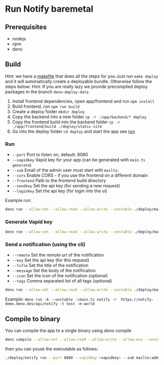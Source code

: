 # Run Notify baremetal

## Prerequisites

* nodejs
* npm
* deno

## Build

Hint: we have a [makefile](/Makefile) that does all the steps for you
Just run `make deploy` and it will automatically create a deployable bundle.
Otherwise follow the steps below:
Hint: If you are really lazy we provide precompiled deploy packages in the branch `deno-deploy-data`

1. Install frontend dependencies, open app/frontend and run `npm install`
2. Build frontend, run `npm run build`
3. Create a deploy folder `mkdir deploy`
4. Copy the backend into a new folder `cp -r ./app/backend/* deploy`
5. Copy the frontend build into the backend folder `cp -r ./app/frontend/build ./deploy/static-site`
6. Go into the deploy folder `cd deploy` and start the app see [run](#run)

### Run

* `--port` Port to listen on, default: 8080
* `--vapidkey` Vapid key for your app (can be generated with `main.ts generate`)
* `--sub` Email of the admin user must start with `mailto:`
* `--cors` Enable CORS - if you use the frontend on a different domain
* `--frontend` Path to the frontend build directory
* `--sendkey` Set the api key (for sending a new request)
* `--loginkey` Set the api key (for login into the ui)

Example run:

```bash
deno run --allow-net --allow-read --allow-write --unstable ./deploy/main.ts run --port 8080 --vapidkey <vapidkey> --sub mailto:admin@admin.com --frontend ./static-site --sendkey <sendkey>
```

### Generate Vapid key

```bash
deno run --allow-net --allow-read --allow-write --unstable ./deploy/main.ts generate
```

### Send a notification (using the cli)

* `--remote` Set the remote url of the notification
* `--key` Set the api key (for this request)
* `--title` Set the title of the notification
* `--message` Set the body of the notification
* `--icon` Set the icon of the notification (optional)
* `--tags` Comma separated list of all tags (optional)

```bash
deno run --allow-net --allow-read --allow-write --unstable ./deploy/main.ts notify --remote http://localhost:8080/api/notify --key <sendkey> --title "Hello World" --message "This is a test notification" --icon "https://picsum.photos/200/300" --tags "test,notification"
```

Example: `deno run -A --unstable .\main.ts notify -r  https://notify-demo.deno.dev/api/notify -t test -m world`

## Compile to binary

You can compile the app to a single binary using deno compile

```bash
deno compile --allow-net --allow-read --allow-write --allow-env --unstable --output ./deploy/notify ./deploy/main.ts
```

then you can youse the executable as follows:

```bash
./deploy/notify run --port 8080 --vapidkey <vapidkey> --sub mailto:admin@admin.com
```
